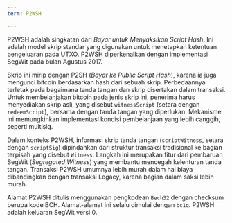 ```yaml
---
term: P2WSH

---
```

P2WSH adalah singkatan dari *Bayar untuk Menyaksikan Script Hash*. Ini adalah model skrip standar yang digunakan untuk menetapkan ketentuan pengeluaran pada UTXO. P2WSH diperkenalkan dengan implementasi SegWit pada bulan Agustus 2017.

Skrip ini mirip dengan P2SH (*Bayar ke Public Script Hash*), karena ia juga mengunci bitcoin berdasarkan hash dari sebuah skrip. Perbedaannya terletak pada bagaimana tanda tangan dan skrip disertakan dalam transaksi. Untuk membelanjakan bitcoin pada jenis skrip ini, penerima harus menyediakan skrip asli, yang disebut `witnessScript` (setara dengan `redeemScript`), bersama dengan tanda tangan yang diperlukan. Mekanisme ini memungkinkan implementasi kondisi pembelanjaan yang lebih canggih, seperti multisig.

Dalam konteks P2WSH, informasi skrip tanda tangan (`scriptWitness`, setara dengan `scriptSig`) dipindahkan dari struktur transaksi tradisional ke bagian terpisah yang disebut `Witness`. Langkah ini merupakan fitur dari pembaruan SegWit (*Segregated Witness*) yang membantu mencegah kelenturan tanda tangan. Transaksi P2WSH umumnya lebih murah dalam hal biaya dibandingkan dengan transaksi Legacy, karena bagian dalam saksi lebih murah.

Alamat P2WSH ditulis menggunakan pengkodean `Bech32` dengan checksum berupa kode BCH. Alamat-alamat ini selalu dimulai dengan `bc1q`. P2WSH adalah keluaran SegWit versi 0.